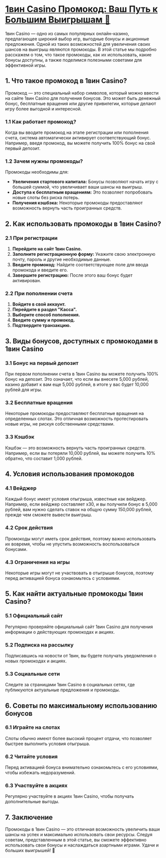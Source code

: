 # [1вин Casino Промокод: Ваш Путь к Большим Выигрышам 🎉](https://brandplay.link/9sD8CZLQ)

1вин Casino — одно из самых популярных онлайн-казино, предлагающее широкий выбор игр, выгодные бонусы и акционные предложения. Одной из таких возможностей для увеличения своих шансов на выигрыш являются промокоды. В этой статье мы подробно расскажем о том, что такое промокоды, как их использовать, какие бонусы доступны, а также поделимся полезными советами для эффективной игры.

## 1. Что такое промокод в 1вин Casino?

Промокод — это специальный набор символов, который можно ввести на сайте 1вин Casino для получения бонусов. Это может быть денежный бонус, бесплатные вращения или другие привилегии, которые делают игру более выгодной и интересной.

### 1.1 Как работает промокод?

Когда вы вводите промокод на этапе регистрации или пополнения счета, система автоматически активирует соответствующий бонус. Например, введя промокод, вы можете получить 100% бонус на свой первый депозит.

### 1.2 Зачем нужны промокоды?

Промокоды необходимы для:

* **Увеличения стартового капитала:** Бонусы позволяют начать игру с большей суммой, что увеличивает ваши шансы на выигрыш.
* **Доступа к бесплатным вращениям:** Это позволяет попробовать новые слоты без риска потерь.
* **Получения кэшбэка:** Некоторые промокоды предоставляют возможность вернуть часть проигранных средств.

## 2. Как использовать промокоды в 1вин Casino?

### 2.1 При регистрации

1. **Перейдите на сайт 1вин Casino.**
2. **Заполните регистрационную форму:** Укажите свою электронную почту, пароль и другие необходимые данные.
3. **Введите промокод:** Найдите соответствующее поле для ввода промокода и введите его.
4. **Завершите регистрацию:** После этого ваш бонус будет активирован.

### 2.2 При пополнении счета

1. **Войдите в свой аккаунт.**
2. **Перейдите в раздел "Касса".**
3. **Выберите способ пополнения.**
4. **Введите сумму и промокод.**
5. **Подтвердите транзакцию.**

## 3. Виды бонусов, доступных с промокодами в 1вин Casino

### 3.1 Бонус на первый депозит

При первом пополнении счета в 1вин Casino вы можете получить 100% бонус на депозит. Это означает, что если вы внесете 5,000 рублей, казино добавит к вам еще 5,000 рублей, в итоге у вас будет 10,000 рублей для игры.

### 3.2 Бесплатные вращения

Некоторые промокоды предоставляют бесплатные вращения на определенных слотах. Это отличная возможность протестировать новые игры, не рискуя собственными средствами.

### 3.3 Кэшбэк

Кэшбэк — это возможность вернуть часть проигранных средств. Например, если вы потеряли 10,000 рублей, вы можете получить 10% обратно, что составит 1,000 рублей.

## 4. Условия использования промокодов

### 4.1 Вейджер

Каждый бонус имеет условия отыгрыша, известные как вейджер. Например, если вейджер составляет x30, и вы получили бонус в 5,000 рублей, вам нужно сделать ставок на общую сумму 150,000 рублей, прежде чем сможете вывести выигрыш.

### 4.2 Срок действия

Промокоды могут иметь срок действия, поэтому важно использовать их вовремя, чтобы не упустить возможность воспользоваться бонусами.

### 4.3 Ограничения на игры

Некоторые игры могут не участвовать в отыгрыше бонусов, поэтому перед активацией бонуса ознакомьтесь с условиями.

## 5. Как найти актуальные промокоды 1вин Casino?

### 5.1 Официальный сайт

Регулярно проверяйте официальный сайт 1вин Casino для получения информации о действующих промокодах и акциях.

### 5.2 Подписка на рассылку

Подписавшись на новости от 1вин, вы будете получать уведомления о новых промокодах и акциях.

### 5.3 Социальные сети

Следите за страницами 1вин Casino в социальных сетях, где публикуются актуальные предложения и промокоды.

## 6. Советы по максимальному использованию бонусов

### 6.1 Играйте на слотах

Слоты обычно имеют более высокий процент отдачи, что позволяет быстрее выполнить условия отыгрыша.

### 6.2 Читайте условия

Перед активацией бонуса внимательно ознакомьтесь с его условиями, чтобы избежать недоразумений.

### 6.3 Участвуйте в акциях

Регулярно участвуйте в акциях 1вин Casino, чтобы получать дополнительные выгоды.

## 7. Заключение

Промокоды в 1вин Casino — это отличная возможность увеличить ваши шансы на успех и максимально использовать свои ресурсы. Следуя советам, представленным в этой статье, вы сможете эффективно использовать свои бонусы и наслаждаться азартными играми. Удачи и больших выигрышей! 🎊

